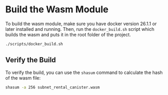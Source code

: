 # Build the Wasm Module

To build the wasm module, make sure you have docker version 26.1.1 or later installed and running.
Then, run the `docker_build.sh` script which builds the wasm and puts it in the root folder of the project.

```bash
./scripts/docker_build.sh
```

## Verify the Build

To verify the build, you can use the `shasum` command to calculate the hash of the wasm file:

```bash
shasum -a 256 subnet_rental_canister.wasm
```
